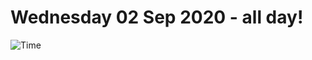# Wednesday 02 Sep 2020 - all day!
![Time](https://github.com/rich-ctm/today/workflows/Time/badge.svg)

